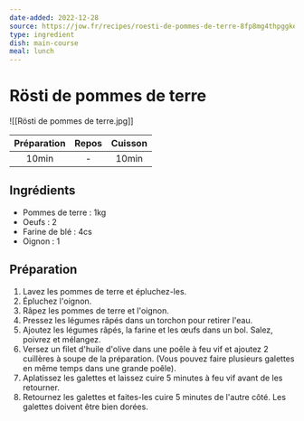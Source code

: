 ```yaml
---
date-added: 2022-12-28
source: https://jow.fr/recipes/roesti-de-pommes-de-terre-8fp8mg4thpggke510yx4
type: ingredient
dish: main-course
meal: lunch
---
```


# Rösti de pommes de terre

![[Rösti de pommes de terre.jpg]]

| Préparation | Repos | Cuisson |
|:-----------:|:-----:|:-------:|
|    10min    |   -   |  10min  |

## Ingrédients

- Pommes de terre : 1kg
- Oeufs : 2
- Farine de blé : 4cs
- Oignon : 1

## Préparation

1. Lavez les pommes de terre et épluchez-les.
2. Épluchez l'oignon.
3. Râpez les pommes de terre et l'oignon.
4. Pressez les légumes râpés dans un torchon pour retirer l'eau.
5. Ajoutez les légumes râpés, la farine et les œufs dans un bol. Salez, poivrez et mélangez.
6. Versez un filet d'huile d'olive dans une poêle à feu vif et ajoutez 2 cuillères à soupe de la préparation. (Vous pouvez faire plusieurs galettes en même temps dans une grande poêle).
7. Aplatissez les galettes et laissez cuire 5 minutes à feu vif avant de les retourner.
8. Retournez les galettes et faites-les cuire 5 minutes de l'autre côté. Les galettes doivent être bien dorées.
